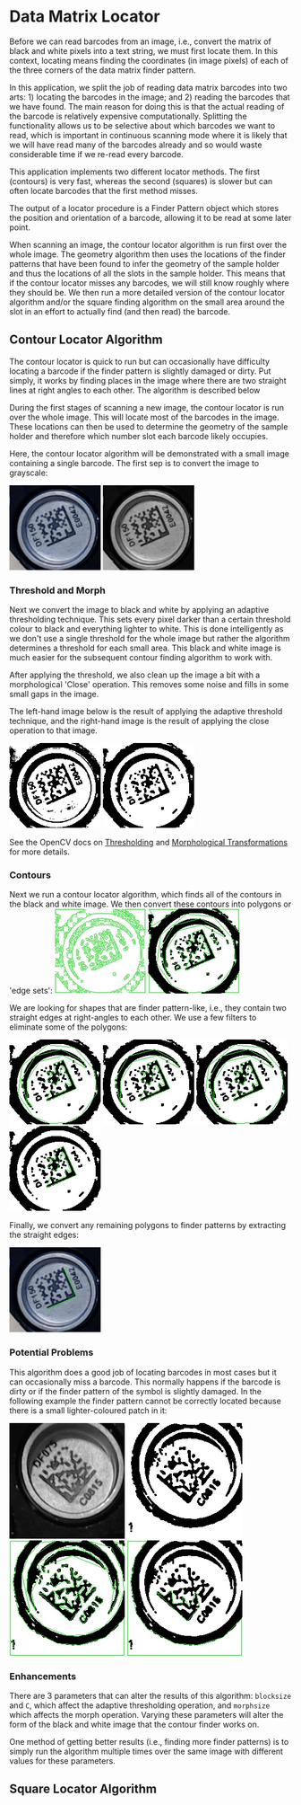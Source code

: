 Data Matrix Locator
===================
Before we can read barcodes from an image, i.e., convert the matrix of black and white pixels into a text string, we must first locate them. In this context, locating means finding the coordinates (in image pixels) of each of the three corners of the data matrix finder pattern. 

In this application, we split the job of reading data matrix barcodes into two arts: 1) locating the barcodes in the image; and 2) reading the barcodes that we have found. The main reason for doing this is that the actual reading of the barcode is relatively expensive computationally. Splitting the functionality allows us to be selective about which barcodes we want to read, which is important in continuous scanning mode where it is likely that we will have read many of the barcodes already and so would waste considerable time if we re-read every barcode.

This application implements two different locator methods. The first (contours) is very fast, whereas the second (squares) is slower but can often locate barcodes that the first method misses.

The output of a locator procedure is a Finder Pattern object which stores the position and orientation of a barcode, allowing it to be read at some later point.

When scanning an image, the contour locator algorithm is run first over the whole image. The geometry algorithm then uses the locations of the finder patterns that have been found to infer the geometry of the sample holder and thus the locations of all the slots in the sample holder. This means that if the contour locator misses any barcodes, we will still know roughly where they should be. We then run a more detailed version of the contour locator algorithm and/or the square finding algorithm on the small area around the slot in an effort to actually find (and then read) the barcode. 

Contour Locator Algorithm
-------------------------
The contour locator is quick to run but can occasionally have difficulty locating a barcode if the finder pattern is slightly damaged or dirty. Put simply, it works by finding places in the image where there are two straight lines at right angles to each other. The algorithm is described below

During the first stages of scanning a new image, the contour locator is run over the whole image. This will locate most of the barcodes in the image. These locations can then be used to determine the geometry of the sample holder and therefore which number slot each barcode likely occupies.

Here, the contour locator algorithm will be demonstrated with a small image containing a single barcode. The first sep is to convert the image to grayscale:

![Locator - Color Image](img/locator/1-color.jpg) ![Locator - Grayscale Image](img/locator/2-gray.jpg)

### Threshold and Morph

Next we convert the image to black and white by applying an adaptive thresholding technique. This sets every pixel darker than a certain threshold colour to black and everything lighter to white. This is done intelligently as we don't use a single threshold for the whole image but rather the algorithm determines a threshold for each small area.  This black and white image is much easier for the subsequent contour finding algorithm to work with.

After applying the threshold, we also clean up the image a bit with a morphological 'Close' operation. This removes some noise and fills in some small gaps in the image.

The left-hand image below is the result of applying the adaptive threshold technique, and the right-hand image is the result of applying the close operation to that image.

![Locator - Threshold Image](img/locator/3-thresh.jpg) ![Locator - Morph Image](img/locator/4-morph.jpg)

See the OpenCV docs on [Thresholding](http://opencv-python-tutroals.readthedocs.io/en/latest/py_tutorials/py_imgproc/py_thresholding/py_thresholding.html) and [Morphological Transformations](http://opencv-python-tutroals.readthedocs.io/en/latest/py_tutorials/py_imgproc/py_morphological_ops/py_morphological_ops.html) for more details.


### Contours
Next we run a contour locator algorithm, which finds all of the contours in the black and white image. We then convert these contours into polygons or 'edge sets':
![Locator - Contours Image](img/locator/5-contour.jpg) ![Locator - Edges Image](img/locator/6-edge.jpg)

We are looking for shapes that are finder pattern-like, i.e., they contain two straight edges at right-angles to each other. We use a few filters to eliminate some of the polygons:

![Locator - Edges Image](img/locator/7-edge.jpg) ![Locator - Edges Image](img/locator/8-edge.jpg) ![Locator - Edges Image](img/locator/7-edge.jpg) ![Locator - Edges Image](img/locator/10-edge.jpg)

Finally, we convert any remaining polygons to finder patterns by extracting the straight edges:

![Locator - Edges Image](img/locator/11-fp.jpg)


### Potential Problems
This algorithm does a good job of locating barcodes in most cases but it can occasionally miss a barcode. This normally happens if the barcode is dirty or if the finder pattern of the symbol is slightly damaged. In the following example the finder pattern cannot be correctly located because there is a small lighter-coloured patch in it: 

![Locator - Bad](img/locator/12-color-bad.jpg) ![Locator - Bad](img/locator/13-morph-bad.jpg) ![Locator - Bad](img/locator/14-edge-bad.jpg) ![Locator - Bad](img/locator/15-edge-bad.jpg)


### Enhancements
There are 3 parameters that can alter the results of this algorithm: `blocksize` and `C`, which affect the adaptive thresholding operation, and `morphsize` which affects the morph operation. Varying these parameters will alter the form of the black and white image that the contour finder works on.

One method of getting better results (i.e., finding more finder patterns) is to simply run the algorithm multiple times over the same image with different values for these parameters.


Square Locator Algorithm
------------------------